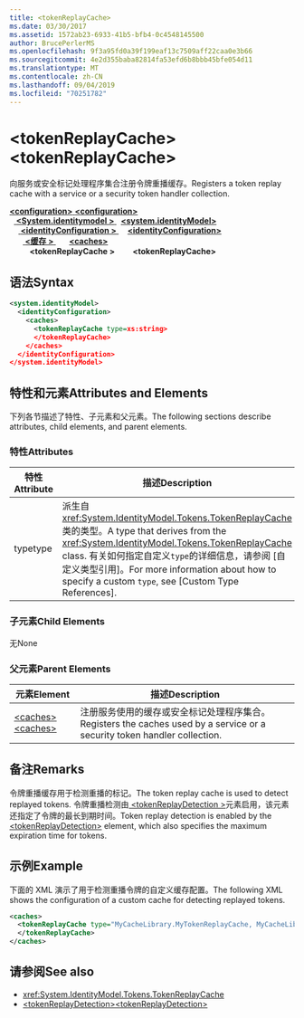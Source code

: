```yaml
---
title: <tokenReplayCache>
ms.date: 03/30/2017
ms.assetid: 1572ab23-6933-41b5-bfb4-0c4548145500
author: BrucePerlerMS
ms.openlocfilehash: 9f3a95fd0a39f199eaf13c7509aff22caa0e3b66
ms.sourcegitcommit: 4e2d355baba82814fa53efd6b8bbb45bfe054d11
ms.translationtype: MT
ms.contentlocale: zh-CN
ms.lasthandoff: 09/04/2019
ms.locfileid: "70251782"
---
```

# <a name="tokenreplaycache"></a><span data-ttu-id="f69f6-101">\<tokenReplayCache></span><span class="sxs-lookup"><span data-stu-id="f69f6-101">\<tokenReplayCache></span></span>
<span data-ttu-id="f69f6-102">向服务或安全标记处理程序集合注册令牌重播缓存。</span><span class="sxs-lookup"><span data-stu-id="f69f6-102">Registers a token replay cache with a service or a security token handler collection.</span></span>  
  
<span data-ttu-id="f69f6-103">[ **\<configuration>** ](../configuration-element.md)</span><span class="sxs-lookup"><span data-stu-id="f69f6-103">[**\<configuration>**](../configuration-element.md)</span></span>\
<span data-ttu-id="f69f6-104">&nbsp;&nbsp;[ **\<System.identitymodel >** ](system-identitymodel.md)</span><span class="sxs-lookup"><span data-stu-id="f69f6-104">&nbsp;&nbsp;[**\<system.identityModel>**](system-identitymodel.md)</span></span>\
<span data-ttu-id="f69f6-105">&nbsp;&nbsp;&nbsp;&nbsp;[ **\<identityConfiguration >** ](identityconfiguration.md)</span><span class="sxs-lookup"><span data-stu-id="f69f6-105">&nbsp;&nbsp;&nbsp;&nbsp;[**\<identityConfiguration>**](identityconfiguration.md)</span></span>\
<span data-ttu-id="f69f6-106">&nbsp;&nbsp;&nbsp;&nbsp;&nbsp;&nbsp;[ **\<缓存 >** ](caches.md)</span><span class="sxs-lookup"><span data-stu-id="f69f6-106">&nbsp;&nbsp;&nbsp;&nbsp;&nbsp;&nbsp;[**\<caches>**](caches.md)</span></span>\
<span data-ttu-id="f69f6-107">&nbsp;&nbsp;&nbsp;&nbsp;&nbsp;&nbsp;&nbsp;&nbsp; **\<tokenReplayCache >**</span><span class="sxs-lookup"><span data-stu-id="f69f6-107">&nbsp;&nbsp;&nbsp;&nbsp;&nbsp;&nbsp;&nbsp;&nbsp;**\<tokenReplayCache>**</span></span>  
  
## <a name="syntax"></a><span data-ttu-id="f69f6-108">语法</span><span class="sxs-lookup"><span data-stu-id="f69f6-108">Syntax</span></span>  
  
```xml  
<system.identityModel>  
  <identityConfiguration>  
    <caches>  
      <tokenReplayCache type=xs:string>  
      </tokenReplayCache>  
    </caches>  
  </identityConfiguration>  
</system.identityModel>  
```  
  
## <a name="attributes-and-elements"></a><span data-ttu-id="f69f6-109">特性和元素</span><span class="sxs-lookup"><span data-stu-id="f69f6-109">Attributes and Elements</span></span>  
 <span data-ttu-id="f69f6-110">下列各节描述了特性、子元素和父元素。</span><span class="sxs-lookup"><span data-stu-id="f69f6-110">The following sections describe attributes, child elements, and parent elements.</span></span>  
  
### <a name="attributes"></a><span data-ttu-id="f69f6-111">特性</span><span class="sxs-lookup"><span data-stu-id="f69f6-111">Attributes</span></span>  
  
|<span data-ttu-id="f69f6-112">特性</span><span class="sxs-lookup"><span data-stu-id="f69f6-112">Attribute</span></span>|<span data-ttu-id="f69f6-113">描述</span><span class="sxs-lookup"><span data-stu-id="f69f6-113">Description</span></span>|  
|---------------|-----------------|  
|<span data-ttu-id="f69f6-114">type</span><span class="sxs-lookup"><span data-stu-id="f69f6-114">type</span></span>|<span data-ttu-id="f69f6-115">派生自<xref:System.IdentityModel.Tokens.TokenReplayCache>类的类型。</span><span class="sxs-lookup"><span data-stu-id="f69f6-115">A type that derives from the <xref:System.IdentityModel.Tokens.TokenReplayCache> class.</span></span> <span data-ttu-id="f69f6-116">有关如何指定自定义`type`的详细信息，请参阅 [自定义类型引用]。</span><span class="sxs-lookup"><span data-stu-id="f69f6-116">For more information about how to specify a custom `type`, see [Custom Type References].</span></span>
  
### <a name="child-elements"></a><span data-ttu-id="f69f6-117">子元素</span><span class="sxs-lookup"><span data-stu-id="f69f6-117">Child Elements</span></span>  
 <span data-ttu-id="f69f6-118">无</span><span class="sxs-lookup"><span data-stu-id="f69f6-118">None</span></span>  
  
### <a name="parent-elements"></a><span data-ttu-id="f69f6-119">父元素</span><span class="sxs-lookup"><span data-stu-id="f69f6-119">Parent Elements</span></span>  
  
|<span data-ttu-id="f69f6-120">元素</span><span class="sxs-lookup"><span data-stu-id="f69f6-120">Element</span></span>|<span data-ttu-id="f69f6-121">描述</span><span class="sxs-lookup"><span data-stu-id="f69f6-121">Description</span></span>|  
|-------------|-----------------|  
|[<span data-ttu-id="f69f6-122">\<caches></span><span class="sxs-lookup"><span data-stu-id="f69f6-122">\<caches></span></span>](caches.md)|<span data-ttu-id="f69f6-123">注册服务使用的缓存或安全标记处理程序集合。</span><span class="sxs-lookup"><span data-stu-id="f69f6-123">Registers the caches used by a service or a security token handler collection.</span></span>|  
  
## <a name="remarks"></a><span data-ttu-id="f69f6-124">备注</span><span class="sxs-lookup"><span data-stu-id="f69f6-124">Remarks</span></span>  
 <span data-ttu-id="f69f6-125">令牌重播缓存用于检测重播的标记。</span><span class="sxs-lookup"><span data-stu-id="f69f6-125">The token replay cache is used to detect replayed tokens.</span></span> <span data-ttu-id="f69f6-126">令牌重播检测由[ \<tokenReplayDetection >](tokenreplaydetection.md)元素启用，该元素还指定了令牌的最长到期时间。</span><span class="sxs-lookup"><span data-stu-id="f69f6-126">Token replay detection is enabled by the [\<tokenReplayDetection>](tokenreplaydetection.md) element, which also specifies the maximum expiration time for tokens.</span></span>  
  
## <a name="example"></a><span data-ttu-id="f69f6-127">示例</span><span class="sxs-lookup"><span data-stu-id="f69f6-127">Example</span></span>  
 <span data-ttu-id="f69f6-128">下面的 XML 演示了用于检测重播令牌的自定义缓存配置。</span><span class="sxs-lookup"><span data-stu-id="f69f6-128">The following XML shows the configuration of a custom cache for detecting replayed tokens.</span></span>  
  
```xml  
<caches>  
  <tokenReplayCache type="MyCacheLibrary.MyTokenReplayCache, MyCacheLibrary">  
  </tokenReplayCache>  
</caches>  
```  
  
## <a name="see-also"></a><span data-ttu-id="f69f6-129">请参阅</span><span class="sxs-lookup"><span data-stu-id="f69f6-129">See also</span></span>

- <xref:System.IdentityModel.Tokens.TokenReplayCache>
- [<span data-ttu-id="f69f6-130">\<tokenReplayDetection></span><span class="sxs-lookup"><span data-stu-id="f69f6-130">\<tokenReplayDetection></span></span>](tokenreplaydetection.md)
